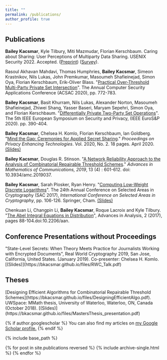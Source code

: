```yaml
---
title: ""
permalink: /publications/
author_profile: true
---
```


<h2>Publications</h2>

 <b>Bailey Kacsmar</b>, Kyle Tilbury, Miti Mazmudar, Florian Kerschbaum. Caring about Sharing: User Perceptions of Multiparty Data Sharing. USENIX Security 2022. Accepted. ([Preprint](https://bkacsmar.github.io/files/caringPreprint.pdf)) ([Survey](https://bkacsmar.github.io/files/SurveyUsenix2022.pdf)).
<br>


Rasoul Akhavan Mahdavi,  Thomas Humphries, <b>Bailey Kacsmar</b>, Simeon Krastnikov, Nils Lukas, John Premkumar,  Masoumeh Shafieinejad, Simon Oya, Florian Kerschbaum, Erik-Oliver Blass. &quot;[Practical Over-Threshold Multi-Party Private Set Intersection](https://bkacsmar.github.io/files/overthresholdPSI.pdf)&quot;. The Annual Computer Security Applications Conference (ACSAC 2020), pp. 772-783.



<b>Bailey Kacsmar</b>, Basit Khurram, Nils Lukas, Alexander Norton, Masoumeh Shafieinejad, Zhiwei Shang, Yasser Baseri, Maryam Sepehri, Simon Oya, and Florian Kerschbaum. &quot;[Differentially Private Two-Party Set Operations](https://bkacsmar.github.io/files/DiPSI.pdf)&quot;. The 5th IEEE European Symposium on Security and Privacy, (IEEE EuroS&P 2020). pp. 390-404. 

<b>Bailey Kacsmar</b>, Chelsea H. Komlo, Florian Kerschbaum, Ian Goldberg. &quot;[Mind the Gap: Ceremonies for Applied Secret Sharing](https://bkacsmar.github.io/files/mindthegap.pdf).&quot; <i> Proceedings on Privacy Enhancing Technologies</i>. Vol. 2020, No. 2. 18 pages. April 2020. [(Slides)](https://bkacsmar.github.io/files/PoPETS_2020_Mindthegap.pdf)
<br>


<b>Bailey Kacsmar</b>, Douglas R. Stinson. &quot;[A Network Reliability Approach to the Analysis of Combinatorial Repairable Threshold Schemes](https://bkacsmar.github.io/files/networkReliability.pdf).&quot; <i>Advances in Mathematics of Communications, 2019</i>, 13 (4) : 601-612. doi: 10.3934/amc.2019037.
<br>


<b>Bailey Kacsmar</b>, Sarah Plosker, Ryan Henry. &quot;[Computing Low-Weight Discrete Logarithms](https://bkacsmar.github.io/files/Low_weight_DLP_ext.pdf)&quot;. The 24th Annual Conference on Selected Areas in Cryptography (SAC 2017), <i>International Conference on Selected Areas in Cryptography</i>, pp. 106-126. Springer, Cham. [(Slides)](https://bkacsmar.github.io/files/Computing_Low_Weight_DL.pdf)
<br>


Chenkuan Li, Changpin Li, <b>Bailey Kacsmar</b>, Roque Lacroix and Kyle Tilbury. &quot;[The Abel Integral Equations in Distribution](https://bkacsmar.github.io/files/abelIntegral.pdf)&quot;, Advances in Analysis, 2 (2017), pages 88-104.doi:10.2206/aan.




<h2>Conference Presentations without Proceedings</h2>
"State-Level Secrets: When Theory Meets Practice for Journalists Working with Encrypted Documents", Real World Cryptography 2019, San Jose, California, United States. (January 2019). Co-presenter: Chelsea H. Komlo.  [(Slides)](https://bkacsmar.github.io/files/RWC_Talk.pdf)





<h2>Theses</h2>
[Designing Efficient Algorithms for Combinatorial Repairable Threshold Schemes](https://bkacsmar.github.io/files/DesigningEfficientAlgo.pdf). UWSpace: MMath
thesis, University of Waterloo, Waterloo, ON, Canada (October 2018). [(Slides)](https://bkacsmar.github.io/files/MastersThesis_presentation.pdf)



{% if author.googlescholar %}
  You can also find my articles on <u><a href="{{author.googlescholar}}">my Google Scholar profile</a>.</u>
{% endif %}

{% include base_path %}

{% for post in site.publications reversed %}
  {% include archive-single.html %}
{% endfor %}

